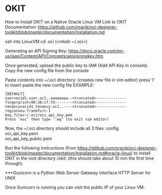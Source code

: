 # OKIT
How to Install OKIT on a Native Oracle Linux VM
Link to OKIT Documentation: https://github.com/oracle/oci-designer-toolkit/blob/master/documentation/Installation.md

ssh into LinuxVM
cd .oci (<mkdir  ~/.oci>)


Generating an API Signing Key:
 https://docs.oracle.com/en-us/iaas/Content/API/Concepts/apisigningkey.htm

Once generated, upload the public key to IAM (Add API Key in console).
Copy the new config file from the console

Paste contents into ~/.oci directory:
<vi config> (creates new file in vim editor)
	press ‘I’ to insert 
	paste the new config file 
	EXAMPLE:

	[DEFAULT]
	user=ocid1.user.oc1..aaaaaaaa--<truncated>--------------
	fingerprint=99:38:cf:7d--------<truncated>--------------
	tenancy=ocid1.tenancy.oc1..----<truncated>--------------
	region=eu-frankfurt-1
	key_file=~/.oci/oci_api_key.pem
	Press ‘esc’ then type ‘:wq’ (to exit vim editor)

Now, the ~/.oci directory should include all 3 files:
	config  
	oci_api_key.pem  
	oci_api_key_public.pem

Run the following instructions (from https://github.com/oracle/oci-designer-toolkit/blob/master/documentation/Installation.md#oracle-linux)
to install OKIT in the root directory /okit:
(this should take about 10 min the first time through).


***Gunicorn is a Python Web Server Gateway Interface HTTP Server for UNIX

Once Gunicorn is running you can visit the public IP of your Linux VM.
